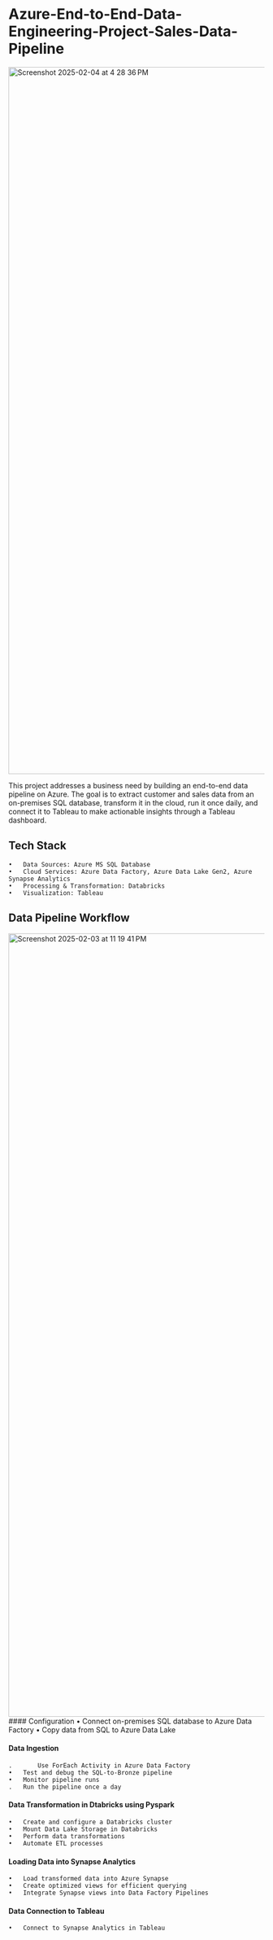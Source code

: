 # Azure-End-to-End-Data-Engineering-Project-Sales-Data-Pipeline
<img width="1389" alt="Screenshot 2025-02-04 at 4 28 36 PM" src="https://github.com/user-attachments/assets/985ecc3f-4121-41e4-994d-7330c0a61a01" />

This project addresses a  business need by building an end-to-end data pipeline on Azure. The goal is to extract customer and sales data from an on-premises SQL database, transform it in the cloud, run it once daily, and connect it to Tableau to make actionable insights through a Tableau dashboard.

## Tech Stack
	•	Data Sources: Azure MS SQL Database
	•	Cloud Services: Azure Data Factory, Azure Data Lake Gen2, Azure Synapse Analytics
	•	Processing & Transformation: Databricks
	•	Visualization: Tableau

## Data Pipeline Workflow
<img width="1539" alt="Screenshot 2025-02-03 at 11 19 41 PM" src="https://github.com/user-attachments/assets/f6a67511-ab20-46e7-abb0-1829cd316ab9" />
#### Configuration
	•	Connect on-premises SQL database to Azure Data Factory
	•	Copy data from SQL to Azure Data Lake
 
#### Data Ingestion
 	.       Use ForEach Activity in Azure Data Factory
	•	Test and debug the SQL-to-Bronze pipeline
	•	Monitor pipeline runs
  	. 	Run the pipeline once a day
 
#### Data Transformation in Dtabricks using Pyspark
	•	Create and configure a Databricks cluster
	•	Mount Data Lake Storage in Databricks
	•	Perform data transformations
	•	Automate ETL processes

#### Loading Data into Synapse Analytics
	•	Load transformed data into Azure Synapse
	•	Create optimized views for efficient querying
	•	Integrate Synapse views into Data Factory Pipelines
 
#### Data Connection to Tableau
	•	Connect to Synapse Analytics in Tableau


 
 
